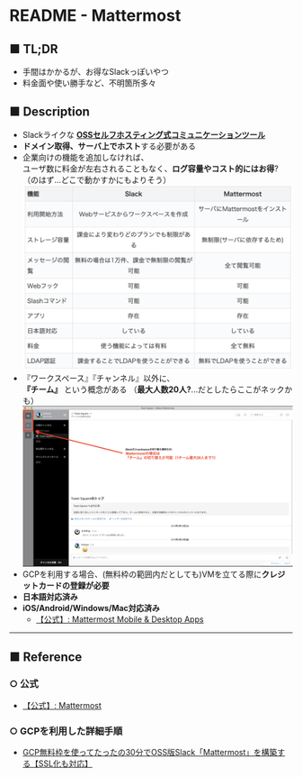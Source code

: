 # README - Mattermost
## ■ TL;DR
- 手間はかかるが、お得なSlackっぽいやつ
- 料金面や使い勝手など、不明箇所多々


## ■ Description
- Slackライクな **[OSSセルフホスティング式コミュニケーションツール](https://ja.wikipedia.org/wiki/Mattermost)**
- **ドメイン取得、サーバ上でホスト**する必要がある
- 企業向けの機能を追加しなければ、<br>
  ユーザ数に料金が左右されることもなく、**ログ容量やコスト的にはお得**?（のはず...どこで動かすかにもよりそう）
  <img width="500" alt="screen shot 2018-11-09 at 14 24 22" src="https://github.com/himiyo3in/TIL/blob/master/Mattermost/Image/Slack%E3%81%A8%E3%81%AE%E6%AF%94%E8%BC%83.png">
- 『ワークスペース』『チャンネル』以外に、<br>
  **『チーム』** という概念がある （**最大人数20人?**...だとしたらここがネックかも）
  <img width="750" alt="screen shot 2018-11-09 at 14 24 22" src="https://github.com/himiyo3in/TIL/blob/master/Mattermost/Image/MacSS.png">
- GCPを利用する場合、(無料枠の範囲内だとしても)VMを立てる際に**クレジットカードの登録が必要**<br>
- **日本語対応済み**
- **iOS/Android/Windows/Mac対応済み**
  - [【公式】: Mattermost Mobile & Desktop Apps](https://mattermost.com/download/#mattermostApps)
---

## ■ Reference
### ○ 公式
- [【公式】: Mattermost](https://mattermost.com/)
### ○ GCPを利用した詳細手順
- [GCP無料枠を使ってたったの30分でOSS版Slack「Mattermost」を構築する【SSL化も対応】](https://www.karelie.net/mattermost-gce-ssl/)
